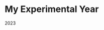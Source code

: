 <!DOCTYPE html>
<html>
<head>
<title>Page Title</title>
</head>
<body>

<h1>My Experimental Year</h1>
<p>2023</p>

</body>
</html>
